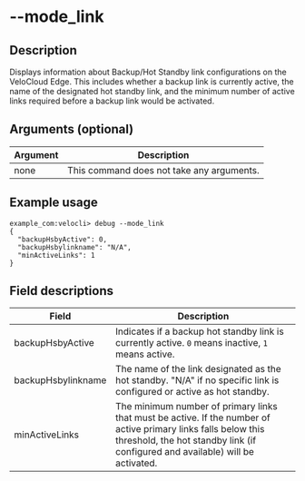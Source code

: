 #	--mode_link

##	Description
Displays information about Backup/Hot Standby link configurations on the VeloCloud Edge. This includes whether a backup link is currently active, the name of the designated hot standby link, and the minimum number of active links required before a backup link would be activated.

##  Arguments (optional)
| Argument | Description |
|---|---|
| none | This command does not take any arguments. |

##  Example usage
```
example_com:velocli> debug --mode_link
{
  "backupHsbyActive": 0,
  "backupHsbylinkname": "N/A",
  "minActiveLinks": 1
}
```
##  Field descriptions
| Field | Description |
|---|---|
| backupHsbyActive | Indicates if a backup hot standby link is currently active. `0` means inactive, `1` means active. |
| backupHsbylinkname | The name of the link designated as the hot standby. "N/A" if no specific link is configured or active as hot standby. |
| minActiveLinks | The minimum number of primary links that must be active. If the number of active primary links falls below this threshold, the hot standby link (if configured and available) will be activated. |